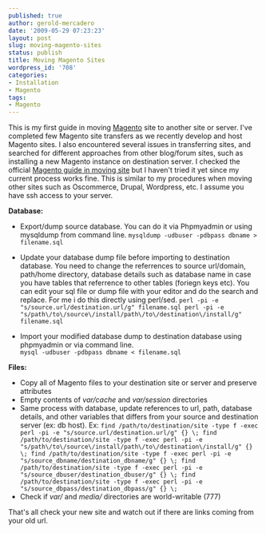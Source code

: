 ```yaml
---
published: true
author: gerold-mercadero
date: '2009-05-29 07:23:23'
layout: post
slug: moving-magento-sites
status: publish
title: Moving Magento Sites
wordpress_id: '708'
categories:
- Installation
- Magento
tags:
- Magento
---
```


This is my first guide in moving [Magento](http://www.magentocommerce.com/) site to another site or server.  I've completed few Magento site transfers as we recently develop and host Magento sites.  I also encountered several issues in transferring sites, and searched for different 
approaches from other blog/forum sites, such as installing a new Magento instance on destination server.  I checked the official [Magento guide in moving site](http://www.magentocommerce.com/wiki/how_to/moving_magento_to_another_server) but I haven't tried it yet since my current process works fine.  This is similar to my procedures when moving other sites such as Oscommerce, Drupal, Wordpress, etc.  I assume you have ssh access to your server.

**Database:**
 - Export/dump source database. You can do it via Phpmyadmin or using mysqldump from command line.
   `mysqldump -udbuser -pdbpass dbname > filename.sql`

 - Update your database dump file before importing to destination database.  You need to change the referrences to source url/domain, path/home directory, database details such as database name in case you have tables that referrence to other tables (foriegn keys etc).  You can edit your sql file or dump file with your editor and do the search and replace.  For me i do this directly using perl/sed. 
`perl -pi -e "s/source.url/destination.url/g" filename.sql
       perl -pi -e "s/path\/to\/source\/install/path\/to\/destination\/install/g" filename.sql`
 - Import your modified database dump to destination database using phpmyadmin or via command line.  
   `mysql -udbuser -pdbpass dbname < filename.sql`

**Files:**
 - Copy all of Magento files to your destination site or server and preserve attributes
 - Empty contents of _var/cache_ and _var/session_ directories
 - Same process with database, update references to url, path, database details, and other variables that 
   differs from your source and destination server (ex: db host).
   Ex: `find /path/to/destination/site -type f -exec perl -pi -e "s/source.url/destination.url/g" {} \;
       find /path/to/destination/site -type f -exec perl -pi -e "s/path\/to\/source\/install/path\/to\/destination\/install/g" {} \;
       find /path/to/destination/site -type f -exec perl -pi -e "s/source_dbname/destination_dbname/g" {} \;
       find /path/to/destination/site -type f -exec perl -pi -e "s/source_dbuser/destination_dbuser/g" {} \;
       find /path/to/destination/site -type f -exec perl -pi -e "s/source_dbpass/destination_dbpass/g" {} \;`
 - Check if _var/_ and _media/_ directories are world-writable (777)

That's all check your new site and watch out if there are links coming from your old url.



